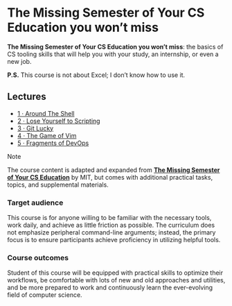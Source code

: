 # The Missing Semester of Your CS Education you won’t miss

****The Missing Semester of Your CS Education you won’t miss****: the basics of CS tooling skills that will help you with your study, an internship, or even a new job.

**P.S.** This course is not about Excel; I don’t know how to use it.

## Lectures

- [1 · Around The Shell](_app/_posts/2023-11-7-1.md)
- [2 · Lose Yourself to Scripting](_app/_posts/2023-11-14-2.md)
- [3 · Git Lucky](_app/_posts/2023-11-14-3.md)
- [4 · The Game of Vim](_app/_posts/2023-11-21-4.md)
- [5 · Fragments of DevOps](_app/_posts/2023-11-21-5.md)

> [!NOTE]
> The course content is adapted and expanded from **[The Missing Semester of Your CS Education](https://missing.csail.mit.edu/)** by MIT, but comes with additional practical tasks, topics, and supplemental materials.

### Target audience
This course is for anyone willing to be familiar with the necessary tools, work daily, and achieve as little friction as possible. The curriculum does not emphasize peripheral command-line arguments; instead, the primary focus is to ensure participants achieve proficiency in utilizing helpful tools.

### Course outcomes
Student of this course will be equipped with practical skills to optimize their workflows, be comfortable with lots of new and old approaches and utilities, and be more prepared to work and continuously learn the ever-evolving field of computer science.
